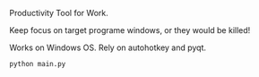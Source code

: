 Productivity Tool for Work. 

Keep focus on target programe windows, or they would be killed!

Works on Windows OS. Rely on autohotkey and pyqt.

```
python main.py
```